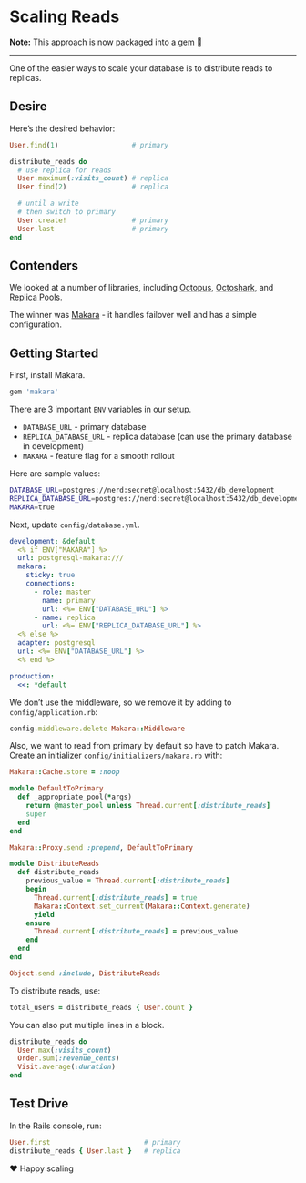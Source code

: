 # Scaling Reads

**Note:** This approach is now packaged into [a gem](https://github.com/ankane/distribute_reads) :gem:

---

One of the easier ways to scale your database is to distribute reads to replicas.

## Desire

Here’s the desired behavior:

```ruby
User.find(1)                  # primary

distribute_reads do
  # use replica for reads
  User.maximum(:visits_count) # replica
  User.find(2)                # replica

  # until a write
  # then switch to primary
  User.create!                # primary
  User.last                   # primary
end
```

## Contenders

We looked at a number of libraries, including [Octopus](https://github.com/tchandy/octopus), [Octoshark](https://github.com/dalibor/octoshark), and [Replica Pools](https://github.com/kickstarter/replica_pools).

The winner was [Makara](https://github.com/taskrabbit/makara) - it handles failover well and has a simple configuration.

## Getting Started

First, install Makara.

```ruby
gem 'makara'
```

There are 3 important `ENV` variables in our setup.

- `DATABASE_URL` - primary database
- `REPLICA_DATABASE_URL` - replica database (can use the primary database in development)
- `MAKARA` - feature flag for a smooth rollout

Here are sample values:

```sh
DATABASE_URL=postgres://nerd:secret@localhost:5432/db_development
REPLICA_DATABASE_URL=postgres://nerd:secret@localhost:5432/db_development
MAKARA=true
```

Next, update `config/database.yml`.

```yml
development: &default
  <% if ENV["MAKARA"] %>
  url: postgresql-makara:///
  makara:
    sticky: true
    connections:
      - role: master
        name: primary
        url: <%= ENV["DATABASE_URL"] %>
      - name: replica
        url: <%= ENV["REPLICA_DATABASE_URL"] %>
  <% else %>
  adapter: postgresql
  url: <%= ENV["DATABASE_URL"] %>
  <% end %>

production:
  <<: *default
```

We don’t use the middleware, so we remove it by adding to `config/application.rb`:

```ruby
config.middleware.delete Makara::Middleware
```

Also, we want to read from primary by default so have to patch Makara. Create an initializer `config/initializers/makara.rb` with:

```ruby
Makara::Cache.store = :noop

module DefaultToPrimary
  def _appropriate_pool(*args)
    return @master_pool unless Thread.current[:distribute_reads]
    super
  end
end

Makara::Proxy.send :prepend, DefaultToPrimary

module DistributeReads
  def distribute_reads
    previous_value = Thread.current[:distribute_reads]
    begin
      Thread.current[:distribute_reads] = true
      Makara::Context.set_current(Makara::Context.generate)
      yield
    ensure
      Thread.current[:distribute_reads] = previous_value
    end
  end
end

Object.send :include, DistributeReads
```

To distribute reads, use:

```ruby
total_users = distribute_reads { User.count }
```

You can also put multiple lines in a block.

```ruby
distribute_reads do
  User.max(:visits_count)
  Order.sum(:revenue_cents)
  Visit.average(:duration)
end
```

## Test Drive

In the Rails console, run:

```ruby
User.first                       # primary
distribute_reads { User.last }   # replica
```

:heart: Happy scaling
